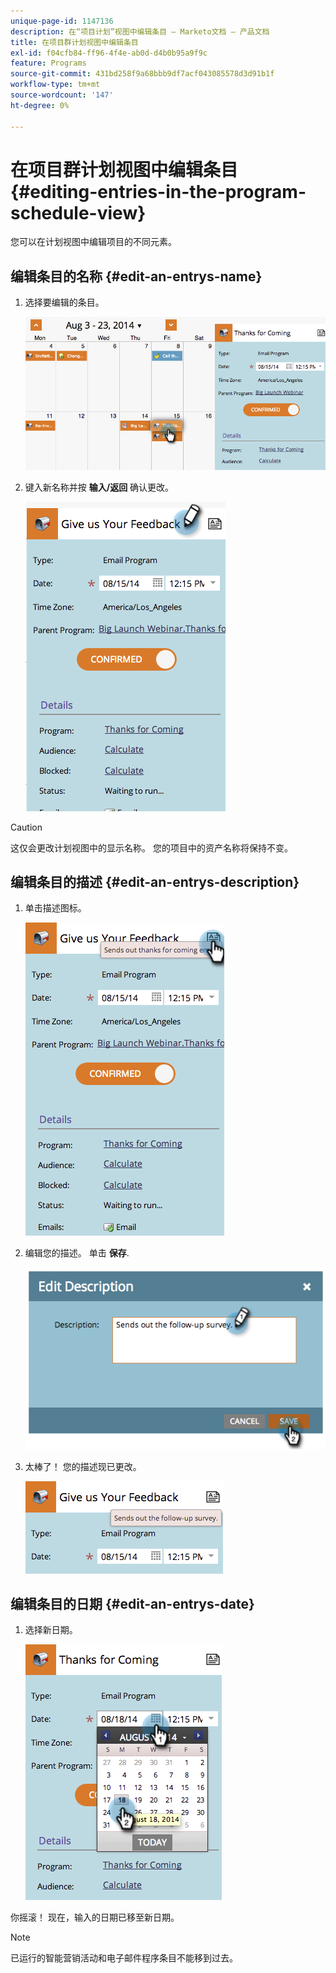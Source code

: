 ```yaml
---
unique-page-id: 1147136
description: 在“项目计划”视图中编辑条目 — Marketo文档 — 产品文档
title: 在项目群计划视图中编辑条目
exl-id: f04cfb84-ff96-4f4e-ab0d-d4b0b95a9f9c
feature: Programs
source-git-commit: 431bd258f9a68bbb9df7acf043085578d3d91b1f
workflow-type: tm+mt
source-wordcount: '147'
ht-degree: 0%

---
```


# 在项目群计划视图中编辑条目 {#editing-entries-in-the-program-schedule-view}

您可以在计划视图中编辑项目的不同元素。

## 编辑条目的名称 {#edit-an-entrys-name}

1. 选择要编辑的条目。

   ![](assets/image2014-9-18-18-3a1-3a36.png)

1. 键入新名称并按 **输入/返回** 确认更改。

   ![](assets/image2014-9-18-18-3a1-3a53.png)

>[!CAUTION]
>
>这仅会更改计划视图中的显示名称。 您的项目中的资产名称将保持不变。

## 编辑条目的描述 {#edit-an-entrys-description}

1. 单击描述图标。

   ![](assets/image2014-9-18-18-3a3-3a7.png)

1. 编辑您的描述。 单击 **保存**.

   ![](assets/image2014-9-18-18-3a3-3a22.png)

1. 太棒了！ 您的描述现已更改。

   ![](assets/image2014-9-18-18-3a3-3a48.png)

## 编辑条目的日期 {#edit-an-entrys-date}

1. 选择新日期。

   ![](assets/image2014-9-18-18-3a4-3a39.png)

你摇滚！ 现在，输入的日期已移至新日期。

>[!NOTE]
>
> 已运行的智能营销活动和电子邮件程序条目不能移到过去。
